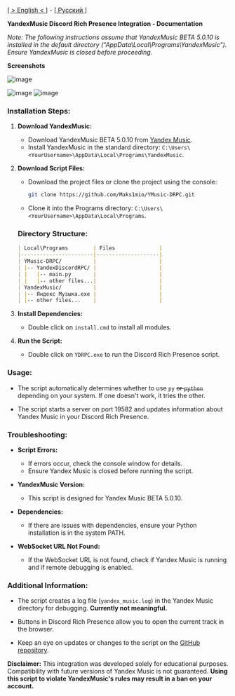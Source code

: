 [[ > English < ]](https://github.com/Maks1mio/YMusic-DRPC/blob/main/doc/en/readme.md) - [[ Русский ]](https://github.com/Maks1mio/YMusic-DRPC)

**YandexMusic Discord Rich Presence Integration - Documentation**

*Note: The following instructions assume that YandexMusic BETA 5.0.10 is installed in the default directory ("AppData\Local\Programs\YandexMusic"). Ensure YandexMusic is closed before proceeding.*

**Screenshots**

![image](https://github.com/Maks1mio/YMusic-DRPC/assets/44835662/c8af3316-db14-4fdd-85dc-23fc6e8d9406)

![image](https://github.com/Maks1mio/YMusic-DRPC/assets/44835662/8cb9421e-feac-454c-abad-6ce6e0b769fe)
![image](https://github.com/Maks1mio/YMusic-DRPC/assets/44835662/20965613-eb89-41cf-99dc-6430b93d38e8)

### Installation Steps:

1. **Download YandexMusic:**
   - Download YandexMusic BETA 5.0.10 from [Yandex Music](https://music.yandex.ru/download/?utm_source=music&utm_medium=selfpromo_music&utm_term=branding&utm_campaign=app).
   - Install YandexMusic in the standard directory: `C:\Users\<YourUsername>\AppData\Local\Programs\YandexMusic`.

2. **Download Script Files:**
   - Download the project files or clone the project using the console:
     ```bash
     git clone https://github.com/Maks1mio/YMusic-DRPC.git
     ```
   - Clone it into the Programs directory: `C:\Users\<YourUsername>\AppData\Local\Programs`.

    ### Directory Structure:
    ```markdown
    | Local\Programs        | Files              |
    |-----------------------|--------------------|
    | YMusic-DRPC/          |                    |
    | |-- YandexDiscordRPC/ |                    |
    | |   |-- main.py       |                    |
    | |   |-- other files...|                    |
    | YandexMusic/          |                    |
    | |-- Яндекс Музыка.exe |                    |
    | |-- other files...    |                    |
    ```  

3. **Install Dependencies:**
   - Double click on `install.cmd` to install all modules.

4. **Run the Script:**
   - Double click on `YDRPC.exe` to run the Discord Rich Presence script.

### Usage:

- The script automatically determines whether to use `py` ~~or `python`~~ depending on your system. If one doesn't work, it tries the other.

- The script starts a server on port 19582 and updates information about Yandex Music in your Discord Rich Presence.

### Troubleshooting:

- **Script Errors:**
  - If errors occur, check the console window for details.
  - Ensure Yandex Music is closed before running the script.

- **YandexMusic Version:**
  - This script is designed for Yandex Music BETA 5.0.10.

- **Dependencies:**
  - If there are issues with dependencies, ensure your Python installation is in the system PATH.

- **WebSocket URL Not Found:**
  - If the WebSocket URL is not found, check if Yandex Music is running and if remote debugging is enabled.

### Additional Information:

- The script creates a log file (`yandex_music.log`) in the Yandex Music directory for debugging. **Currently not meaningful.**

- Buttons in Discord Rich Presence allow you to open the current track in the browser.

- Keep an eye on updates or changes to the script on the [GitHub repository](https://github.com/Maks1mio/YMusic-DRPC).

**Disclaimer:**
This integration was developed solely for educational purposes. Compatibility with future versions of Yandex Music is not guaranteed. **Using this script to violate YandexMusic's rules may result in a ban on your account.**
